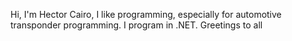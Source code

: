 Hi, I'm Hector Cairo, I like programming, especially for automotive transponder programming. I program in .NET. Greetings to all
